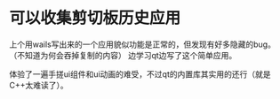 # 可以收集剪切板历史应用

上个用wails写出来的一个应用貌似功能是正常的，但发现有好多隐藏的bug。
（不知道为何会吞掉复制的内容）
边学习qt边写了这个简单应用。

体验了一遍手搓ui组件和ui动画的难受，不过qt的内置库其实用的还行（就是C++太难读了）。
